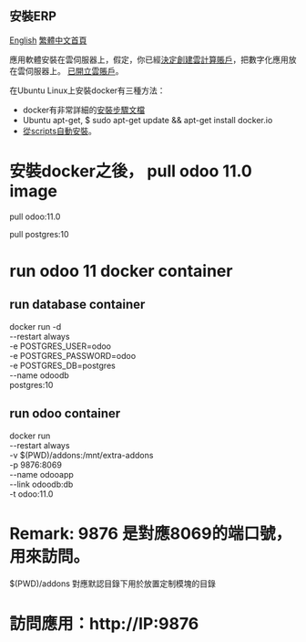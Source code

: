 ## 安裝ERP

[English](https://github.com/tacticlink/cheapdigital) [繁體中文首頁](https://github.com/tacticlink/cheapdigital/blob/master/README_zh.md)

應用軟體安裝在雲伺服器上，假定，你已經[決定創建雲計算賬戶](https://github.com/tacticlink/cheapdigital/blob/master/basis/go-cloud_zh.md)，把數字化應用放在雲伺服器上。 [已開立雲賬戶]()。

在Ubuntu Linux上安裝docker有三種方法：

- docker有非常詳細的[安裝步驟文檔](https://docs.docker.com/install/linux/docker-ce/ubuntu/)
- Ubuntu apt-get, $ sudo apt-get update && apt-get install docker.io
- [從scripts自動安裝](https://github.com/tacticlink/cheapdigital/blob/master/dev/install-docker.md)。

# 安裝docker之後， pull odoo 11.0 image

pull odoo:11.0

pull postgres:10

# run odoo 11 docker container

## run database container

docker run -d \
--restart always \
-e POSTGRES_USER=odoo \
-e POSTGRES_PASSWORD=odoo \
-e POSTGRES_DB=postgres \
--name odoodb \
postgres:10

## run odoo container

docker run \
--restart always \
-v $(PWD)/addons:/mnt/extra-addons \
-p 9876:8069 \
--name odooapp \
--link odoodb:db \
-t odoo:11.0

# Remark: 9876 是對應8069的端口號，用來訪問。
$(PWD)/addons 對應默認目錄下用於放置定制模塊的目錄

# 訪問應用：http://IP:9876
